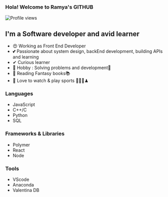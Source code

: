 ### Hola! Welcome to Ramya's GITHUB

![Profile views](https://gpvc.arturio.dev/ramyaDhanush) 
## I'm a Software developer and avid learner

- 😍 Working as Front End Developer
- 💕 Passionate about system design, backEnd development, building APIs and learning
- ✔  Curious learner
- 💖 Hobby : Solving problems and development🧬
- 🤞  Reading Fantasy books📚 
- 🏓 Love to watch & play sports 🏸🏏🎲♟

### Languages

- JavaScript
- C++/C
- Python
- SQL
  
### Frameworks & Libraries

- Polymer
- React
- Node

### Tools
- VScode
- Anaconda
- Valentina DB
